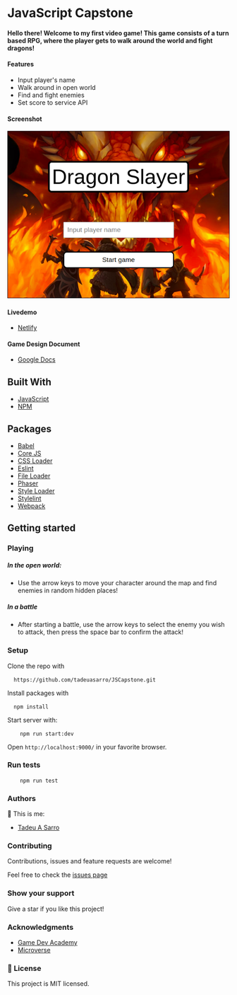 # JavaScript Capstone

#### Hello there! Welcome to my first video game! This game consists of a turn based RPG, where the player gets to walk around the world and fight dragons!

#### Features
- Input player's name
- Walk around in open world
- Find and fight enemies
- Set score to service API

#### Screenshot

![screenshot](dist/screenshot.png)

#### Livedemo

- [Netlify](https://stupefied-visvesvaraya-7865c6.netlify.app/)

#### Game Design Document

- [Google Docs](https://docs.google.com/document/d/1GLcpJxP0M5cHwXf-yC_D5HH3tL8cHOpvj0sXMWkMjpU/edit?usp=sharing)

## Built With

- [JavaScript](https://www.javascript.com/)
- [NPM](https://www.npmjs.com/)

## Packages
- [Babel](https://babeljs.io/)
- [Core JS](https://www.npmjs.com/package/core-js)
- [CSS Loader](https://webpack.js.org/loaders/css-loader/)
- [Eslint](https://eslint.org/)
- [File Loader](https://webpack.js.org/loaders/file-loader/)
- [Phaser](https://phaser.io/)
- [Style Loader](https://webpack.js.org/loaders/style-loader/)
- [Stylelint](https://stylelint.io/)
- [Webpack](https://webpack.js.org/)

## Getting started

### Playing

##### In the open world:
- Use the arrow keys to move your character around the map and find enemies in random hidden places!

##### In a battle
- After starting a battle, use the arrow keys to select the enemy you wish to attack, then press the space bar to confirm the attack!

### Setup

Clone the repo with

```
  https://github.com/tadeuasarro/JSCapstone.git
```

Install packages with

```
  npm install
```

Start server with:

```
    npm run start:dev
```

Open `http://localhost:9000/` in your favorite browser.

### Run tests

```
    npm run test
```

### Authors

👤 This is me:

- [Tadeu A Sarro](https://tadeuasarro.me)


### Contributing

Contributions, issues and feature requests are welcome!

Feel free to check the [issues page](https://github.com/tadeuasarro/JSCapstone/issues)


### Show your support

Give a star if you like this project!

### Acknowledgments

- [Game Dev Academy](https://gamedevacademy.org/)
- [Microverse](https://www.microverse.org/)

### 📝 License

This project is MIT licensed.